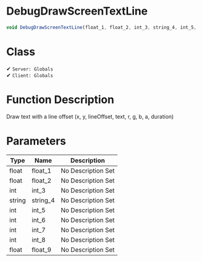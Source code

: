 # DebugDrawScreenTextLine
```js	
void DebugDrawScreenTextLine(float_1, float_2, int_3, string_4, int_5, int_6, int_7, int_8, float_9)
```
# Class
✔ `Server: Globals`  
✔ `Client: Globals`  

# Function Description
Draw text with a line offset (x, y, lineOffset, text, r, g, b, a, duration)
# Parameters
Type|Name|Description
--|--|--
float|float_1|No Description Set
float|float_2|No Description Set
int|int_3|No Description Set
string|string_4|No Description Set
int|int_5|No Description Set
int|int_6|No Description Set
int|int_7|No Description Set
int|int_8|No Description Set
float|float_9|No Description Set
